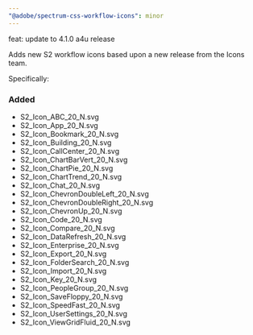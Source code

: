 ```yaml
---
"@adobe/spectrum-css-workflow-icons": minor
---
```


feat: update to 4.1.0 a4u release

Adds new S2 workflow icons based upon a new release from the Icons team.

Specifically:

### Added
- S2_Icon_ABC_20_N.svg
- S2_Icon_App_20_N.svg
- S2_Icon_Bookmark_20_N.svg
- S2_Icon_Building_20_N.svg
- S2_Icon_CallCenter_20_N.svg
- S2_Icon_ChartBarVert_20_N.svg
- S2_Icon_ChartPie_20_N.svg
- S2_Icon_ChartTrend_20_N.svg
- S2_Icon_Chat_20_N.svg
- S2_Icon_ChevronDoubleLeft_20_N.svg
- S2_Icon_ChevronDoubleRight_20_N.svg
- S2_Icon_ChevronUp_20_N.svg
- S2_Icon_Code_20_N.svg
- S2_Icon_Compare_20_N.svg
- S2_Icon_DataRefresh_20_N.svg
- S2_Icon_Enterprise_20_N.svg
- S2_Icon_Export_20_N.svg
- S2_Icon_FolderSearch_20_N.svg
- S2_Icon_Import_20_N.svg
- S2_Icon_Key_20_N.svg
- S2_Icon_PeopleGroup_20_N.svg
- S2_Icon_SaveFloppy_20_N.svg
- S2_Icon_SpeedFast_20_N.svg
- S2_Icon_UserSettings_20_N.svg
- S2_Icon_ViewGridFluid_20_N.svg
